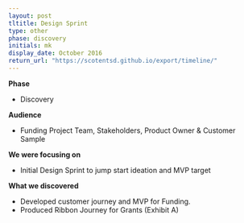 ```yaml
---
layout: post
tltitle: Design Sprint
type: other
phase: discovery
initials: mk
display_date: October 2016
return_url: "https://scotentsd.github.io/export/timeline/"
---
```


**Phase**
- Discovery

**Audience**
- Funding Project Team, Stakeholders, Product Owner & Customer Sample

**We were focusing on**
- Initial Design Sprint to jump start ideation and MVP target

**What we discovered**
- Developed customer journey and MVP for Funding.
- Produced Ribbon Journey for Grants (Exhibit A)

<!--more-->
